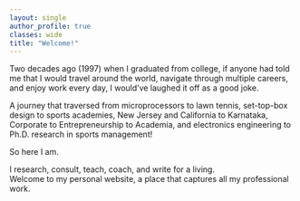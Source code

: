 ```yaml
---
layout: single
author_profile: true
classes: wide
title: "Welcome!"
---
```


Two decades ago (1997) when I graduated from college, if anyone had told me that I would
travel around the world, navigate through multiple careers, and enjoy work every day, I
would’ve laughed it off as a good joke.

A journey that traversed from microprocessors to lawn tennis, set-top-box design to sports
academies, New Jersey and California to Karnataka, Corporate to Entrepreneurship to Academia, and electronics engineering to
Ph.D. research in sports management!

So here I am.

I research, consult, teach, coach, and write for a living.  
Welcome to my personal website, a place that captures all my professional work.
